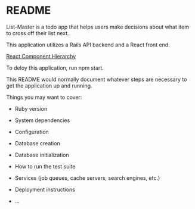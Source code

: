 # README

List-Master is a todo app that helps users make decisions about what item to cross off their list next.

This application utilizes a Rails API backend and a React front end.

[React Component Hierarchy](index.js.pdf)


To deloy this application, run npm start.



This README would normally document whatever steps are necessary to get the
application up and running.

Things you may want to cover:

* Ruby version

* System dependencies

* Configuration

* Database creation

* Database initialization

* How to run the test suite

* Services (job queues, cache servers, search engines, etc.)

* Deployment instructions

* ...

